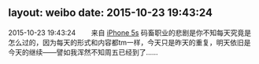 layout: weibo
date: 2015-10-23 19:43:24
---
2015-10-23 19:43:24  &nbsp;&nbsp;&nbsp;&nbsp;&nbsp;&nbsp; 来自 <a href="sinaweibo://customweibosource" rel="nofollow">iPhone 5s</a>
码畜职业的悲剧是你不知每天究竟是怎么过的，因为每天的形式和内容都tm一样，今天只是昨天的重复，明天依旧是今天的继续——譬如我浑然不知周五已经到了…… ​​​
